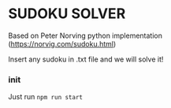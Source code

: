 # SUDOKU SOLVER

Based on Peter Norving python implementation (https://norvig.com/sudoku.html)

Insert any sudoku in .txt file and we will solve it!

### init
Just run 
```npm run start```